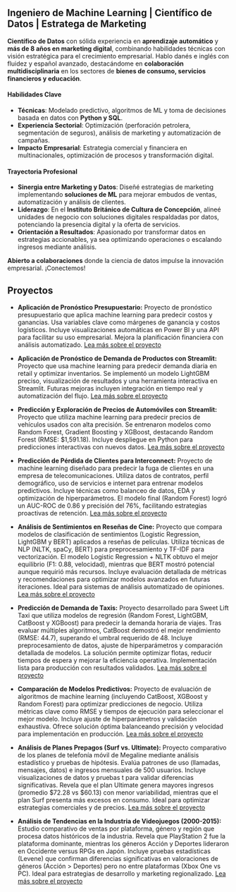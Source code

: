 ## **Ingeniero de Machine Learning | Científico de Datos | Estratega de Marketing**  

**Científico de Datos** con sólida experiencia en **aprendizaje automático** y **más de 8 años en marketing digital**, combinando habilidades técnicas con visión estratégica para el crecimiento empresarial. Hablo danés e inglés con fluidez y español avanzado, destacándome en **colaboración multidisciplinaria** en los sectores de **bienes de consumo, servicios financieros y educación**.  

#### **Habilidades Clave**  
- **Técnicas**: Modelado predictivo, algoritmos de ML y toma de decisiones basada en datos con **Python y SQL**.  
- **Experiencia Sectorial**: Optimización (perforación petrolera, segmentación de seguros), análisis de marketing y automatización de campañas.  
- **Impacto Empresarial**: Estrategia comercial y financiera en multinacionales, optimización de procesos y transformación digital.  

#### **Trayectoria Profesional**  
- **Sinergia entre Marketing y Datos**: Diseñé estrategias de marketing implementando **soluciones de ML** para mejorar embudos de ventas, automatización y análisis de clientes.  
- **Liderazgo**: En el **Instituto Británico de Cultura de Concepción**, alineé unidades de negocio con soluciones digitales respaldadas por datos, potenciando la presencia digital y la oferta de servicios.  
- **Orientación a Resultados**: Apasionado por transformar datos en estrategias accionables, ya sea optimizando operaciones o escalando ingresos mediante análisis.  

**Abierto a colaboraciones** donde la ciencia de datos impulse la innovación empresarial. ¡Conectemos!  

## Proyectos
*  **Aplicación de Pronóstico Presupuestario:**
Proyecto de pronóstico presupuestario que aplica machine learning para predecir costos y ganancias. Usa variables clave como márgenes de ganancia y costos logísticos. Incluye visualizaciones automáticas en Power BI y una API para facilitar su uso empresarial. Mejora la planificación financiera con análisis automatizado.
[Lea más sobre el proyecto](https://bokols.github.io/Aplicacion-Inteligente-para-el-Pronostico-de-Presupuesto-Empresarial/)

*  **Aplicación de Pronóstico de Demanda de Productos con Streamlit:**
Proyecto que usa machine learning para predecir demanda diaria en retail y optimizar inventarios. Se implementó un modelo LightGBM preciso, visualización de resultados y una herramienta interactiva en Streamlit. Futuras mejoras incluyen integración en tiempo real y automatización del flujo.
[Lea más sobre el proyecto](https://bokols.github.io/Product-Demand-Forecasting-Application/)

*  **Predicción y Exploración de Precios de Automóviles con Streamlit:**
Proyecto que utiliza machine learning para predecir precios de vehículos usados con alta precisión. Se entrenaron modelos como Random Forest, Gradient Boosting y XGBoost, destacando Random Forest (RMSE: $1,591.18). Incluye despliegue en Python para predicciones interactivas con nuevos datos.
[Lea más sobre el proyecto](https://bokols.github.io/Prediccion-de-Precios-de-Vehiculos/)

*  **Predicción de Pérdida de Clientes para Interconnect:**
Proyecto de machine learning diseñado para predecir la fuga de clientes en una empresa de telecomunicaciones. Utiliza datos de contratos, perfil demográfico, uso de servicios e internet para entrenar modelos predictivos. Incluye técnicas como balanceo de datos, EDA y optimización de hiperparámetros. El modelo final (Random Forest) logró un AUC-ROC de 0.86 y precisión del 76%, facilitando estrategias proactivas de retención.
[Lea más sobre el proyecto](https://bokols.github.io/Prediccion_de_la_Perdida_de_Clientes_para_Interconnect/)

*  **Análisis de Sentimientos en Reseñas de Cine:**
Proyecto que compara modelos de clasificación de sentimientos (Logistic Regression, LightGBM y BERT) aplicados a reseñas de películas. Utiliza técnicas de NLP (NLTK, spaCy, BERT) para preprocesamiento y TF-IDF para vectorización. El modelo Logistic Regression + NLTK obtuvo el mejor equilibrio (F1: 0.88, velocidad), mientras que BERT mostró potencial aunque requirió más recursos. Incluye evaluación detallada de métricas y recomendaciones para optimizar modelos avanzados en futuras iteraciones. Ideal para sistemas de análisis automatizado de opiniones.
[Lea más sobre el proyecto](https://bokols.github.io/Analisis_de_Sentimientos_de_Resenas_de_Peliculas_Utilizando_Multiples_Modelos_de_ML/)

*  **Predicción de Demanda de Taxis:**
Proyecto desarrollado para Sweet Lift Taxi que utiliza modelos de regresión (Random Forest, LightGBM, CatBoost y XGBoost) para predecir la demanda horaria de viajes. Tras evaluar múltiples algoritmos, CatBoost demostró el mejor rendimiento (RMSE: 44.7), superando el umbral requerido de 48. Incluye preprocesamiento de datos, ajuste de hiperparámetros y comparación detallada de modelos. La solución permite optimizar flotas, reducir tiempos de espera y mejorar la eficiencia operativa. Implementación lista para producción con resultados validados.
[Lea más sobre el proyecto](https://bokols.github.io/Prediccion_de_Pedidos_de_Taxi_Usando_Modelos_de_Machine_Learning/)

*  **Comparación de Modelos Predictivos:**
Proyecto de evaluación de algoritmos de machine learning (incluyendo CatBoost, XGBoost y Random Forest) para optimizar predicciones de negocio. Utiliza métricas clave como RMSE y tiempos de ejecución para seleccionar el mejor modelo. Incluye ajuste de hiperparámetros y validación exhaustiva. Ofrece solución óptima balanceando precisión y velocidad para implementación en producción.
[Lea más sobre el proyecto](https://bokols.github.io/rusty-bargain/)

*  **Análisis de Planes Prepagos (Surf vs. Ultimate):**
Proyecto comparativo de los planes de telefonía móvil de Megaline mediante análisis estadístico y pruebas de hipótesis. Evalúa patrones de uso (llamadas, mensajes, datos) e ingresos mensuales de 500 usuarios. Incluye visualizaciones de datos y pruebas t para validar diferencias significativas. Revela que el plan Ultimate genera mayores ingresos (promedio $72.28 vs $60.13) con menor variabilidad, mientras que el plan Surf presenta más excesos en consumo. Ideal para optimizar estrategias comerciales y de precios.
[Lea más sobre el proyecto](https://bokols.github.io/megaline/)

*  **Análisis de Tendencias en la Industria de Videojuegos (2000-2015):**
Estudio comparativo de ventas por plataforma, género y región que procesa datos históricos de la industria. Revela que PlayStation 2 fue la plataforma dominante, mientras los géneros Acción y Deportes lideraron en Occidente versus RPGs en Japón. Incluye pruebas estadísticas (Levene) que confirman diferencias significativas en valoraciones de géneros (Acción > Deportes) pero no entre plataformas (Xbox One vs PC). Ideal para estrategias de desarrollo y marketing regionalizado.
[Lea más sobre el proyecto](https://bokols.github.io/ice/)


